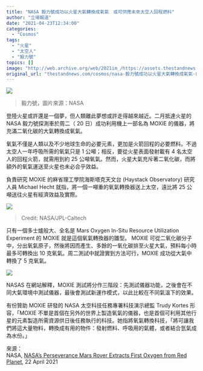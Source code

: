 ```yaml
---
title: "NASA 毅力號成功以火星大氣轉換成氧氣　或可供應未來太空人回程燃料"
author: "立場報道"
date: "2021-04-23T12:34:00"
categories:
  - "Cosmos"
tags:
  - "火星"
  - "太空人"
  - "毅力號"
topics: []
image: "http://web.archive.org/web/2021im_/https://assets.thestandnews.com/media/photos/Layer200_L0UL5.png"
original_url: "thestandnews.com/cosmos/nasa-毅力號成功以火星大氣轉換成氧氣-或可供應未來太空人回程燃料"
---
```

![](http://web.archive.org/web/2021im_/https://assets.thestandnews.com/media/photos/Layer200_L0UL5.png)
> 毅力號，圖片來源：NASA

登陸火星或許還是一個夢，但人類離此夢想或許走得越來越近。二月抵達火星的 NASA 毅力號探測車於周二（ 20 日）成功利用機上一部名為 MOXIE 的儀器，將充滿二氧化碳的大氣轉換成氧氣。

氧氣不僅是人類以及不少地球生命的必要元素，更加是火箭回程的必要燃料。不過太空人一年呼吸所需的氧氣只是 1 公噸；相反，要從火星表面發射載有 4 名太空人的回程火箭，就需用到約 25 公噸氧氣。然而，火星大氣充斥著二氧化碳，而將額外的氧氣運送至火星也未必合乎效益。

負責研究 MOXIE 的麻省理工學院海斯塔克天文台 (Haystack Observatory) 研究人員 Michael Hecht 就指，將一個一噸重的氧氣轉換器送上太空，遠比將 25 公噸送往火星有經濟效益及實際。

![](http://web.archive.org/web/2021im_/https://assets.thestandnews.com/media/photos/moxie_being_installed_in_perseverance_TAGIU.jpeg)
> Credit: NASA/JPL-Caltech

只有一個多士爐般大、全名是 Mars Oxygen In-Situ Resource Utilization Experiment 的 MOXIE 就是這個氧氣轉換器的雛型。 MOXIE 可從二氧化碳分子中，分出氧氣原子，然後將因而產生、多餘的一氧化碳排至火星大氣，預料每小時最多可轉換出 10 克氧氣。周二測試中就證實到方法可行，MOXIE 成功從大氣中轉換了 5 克氧氣。

![](http://web.archive.org/web/2021im_/https://www.nasa.gov/sites/default/files/thumbnails/image/moxie-cutaway.gif)

NASAS 在網站解釋，MOXIE 測試將分作三階段：先測試儀器功能，之後會在不同大氣環境中測試儀器，最後會測試新運作模式，以此比較在不同氣溫下的效果。

有份贊助 MOXIE 研發的 NASA 太空科技任務專署科技演示總監 Trudy Kortes 形容，「MOXIE 不單是首個在另外的世界上製造氧氣的儀器，也是首個可利用其他行星的元素製造所需資源供日後任務執行的科技。她指將氧氣轉換科技，「將可讓我們將這大量物料，轉換成有用的物件：發射燃料、呼吸用的氣體，或者結合氫氣成為水份。」

來源：  
NASA, [NASA’s Perseverance Mars Rover Extracts First Oxygen from Red Planet](http://web.archive.org/web/20211229101943/https://www.nasa.gov/press-release/nasa-s-perseverance-mars-rover-extracts-first-oxygen-from-red-planet), 22 April 2021